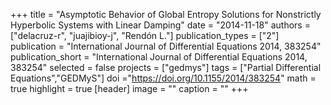 +++
title = "Asymptotic Behavior of Global Entropy Solutions for Nonstrictly Hyperbolic Systems with Linear Damping"
date = "2014-11-18"
authors = ["delacruz-r", "juajibioy-j", "Rendón L."]
publication_types = ["2"]
publication = "International Journal of Differential Equations 2014, 383254"
publication_short = "International Journal of Differential Equations 2014, 383254"
selected = false
projects = ["gedmys"]
tags = ["Partial Differential Equations","GEDMyS"]
doi ="https://doi.org/10.1155/2014/383254"
math = true
highlight = true
[header]
image = ""
caption = ""
+++

